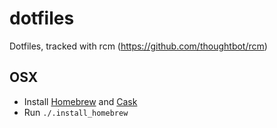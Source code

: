 # dotfiles
Dotfiles, tracked with rcm (https://github.com/thoughtbot/rcm)

## OSX
- Install [Homebrew](https://brew.sh/) and [Cask](https://caskroom.github.io/)
- Run `./.install_homebrew`
